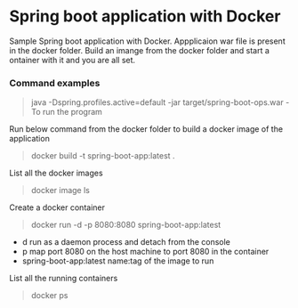 # Spring boot application with Docker
Sample Spring boot application with Docker. 
Appplicaion war file is present in the docker folder. Build an imange from the docker folder and start a ontainer with it and you are all set.

### Command examples
>java -Dspring.profiles.active=default -jar target/spring-boot-ops.war   - To run the program 

Run below command from the docker folder to build a docker image of the application
>docker build -t spring-boot-app:latest .

List all the docker images
>docker image ls

Create a docker container
>docker run -d  -p 8080:8080 spring-boot-app:latest

- d run as a daemon process and detach from the console
- p map port 8080 on the host machine to port 8080 in the container
- spring-boot-app:latest name:tag of the image to run

List all the running containers
>docker ps






